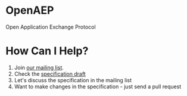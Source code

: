 OpenAEP
=======

Open Application Exchange Protocol

How Can I Help?
=====
1. Join [our mailing list](http://groups.google.com/group/openaep).
2. Check the [specification draft](https://github.com/onepf/OpenAEP/blob/master/specification/openaep_spec_1_0.md)
3. Let's discuss the specification in the mailing list
4. Want to make changes in the specification - just send a pull request
